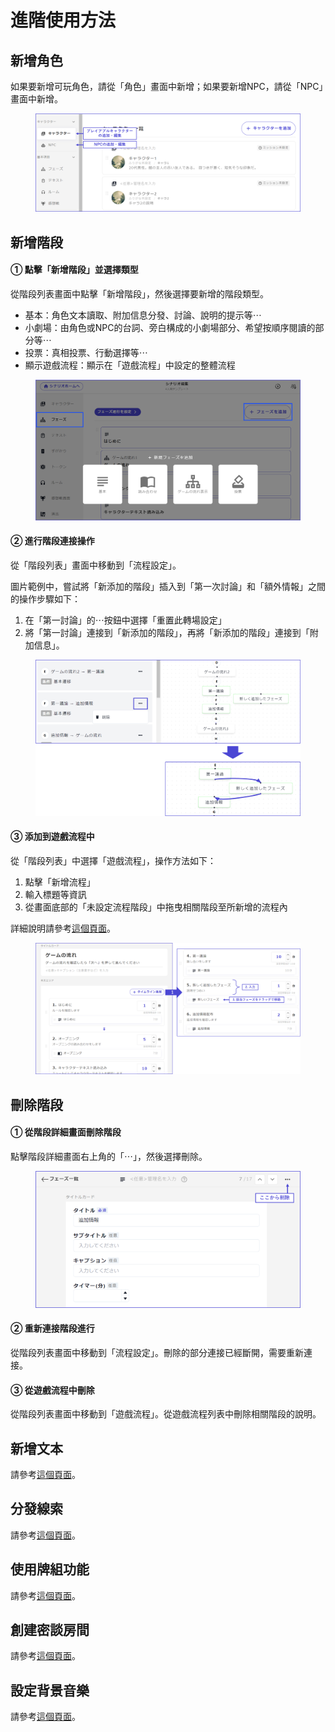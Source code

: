 # 進階使用方法

## 新增角色

如果要新增可玩角色，請從「角色」畫面中新增；如果要新增NPC，請從「NPC」畫面中新增。

<figure><img src="../../.gitbook/assets/image (88).png" alt=""><figcaption></figcaption></figure>

## 新增階段

#### ① 點擊「新增階段」並選擇類型

從階段列表畫面中點擊「新增階段」，然後選擇要新增的階段類型。

* 基本：角色文本讀取、附加信息分發、討論、說明的提示等⋯
* 小劇場：由角色或NPC的台詞、旁白構成的小劇場部分、希望按順序閱讀的部分等⋯
* 投票：真相投票、行動選擇等⋯
* 顯示遊戲流程：顯示在「遊戲流程」中設定的整體流程

<figure><img src="../../.gitbook/assets/image (48).png" alt=""><figcaption></figcaption></figure>

#### ② 進行階段連接操作

從「階段列表」畫面中移動到「流程設定」。

圖片範例中，嘗試將「新添加的階段」插入到「第一次討論」和「額外情報」之間的操作步驟如下：

1. 在「第一討論」的⋯按鈕中選擇「重置此轉場設定」
2. 將「第一討論」連接到「新添加的階段」，再將「新添加的階段」連接到「附加信息」。

<figure><img src="../../.gitbook/assets/image (49).png" alt=""><figcaption></figcaption></figure>

#### ③ 添加到遊戲流程中

從「階段列表」中選擇「遊戲流程」，操作方法如下：

1. 點擊「新增流程」
2. 輸入標題等資訊
3. 從畫面底部的「未設定流程階段」中拖曳相關階段至所新增的流程內

詳細說明請參考[這個頁面](../../basic-features/phase/timeline.md)。

<figure><img src="../../.gitbook/assets/image (89).png" alt=""><figcaption></figcaption></figure>

## 刪除階段

#### ① 從階段詳細畫面刪除階段

點擊階段詳細畫面右上角的「⋯」，然後選擇刪除。

<figure><img src="../../.gitbook/assets/image (52).png" alt=""><figcaption></figcaption></figure>

#### ② 重新連接階段進行

從階段列表畫面中移動到「流程設定」。刪除的部分連接已經斷開，需要重新連接。

#### ③ 從遊戲流程中刪除

從階段列表畫面中移動到「遊戲流程」。從遊戲流程列表中刪除相關階段的說明。

## 新增文本

請參考[這個頁面](../../basic-features/textTab.md)。

## 分發線索

請參考[這個頁面](../../basic-features/clue.md)。

## 使用牌組功能

請參考[這個頁面](../../basic-features/decks.md)。

## 創建密談房間

請參考[這個頁面](../../basic-features/room.md)。

## 設定背景音樂

請參考[這個頁面](../../basic-features/bgm.md)。
